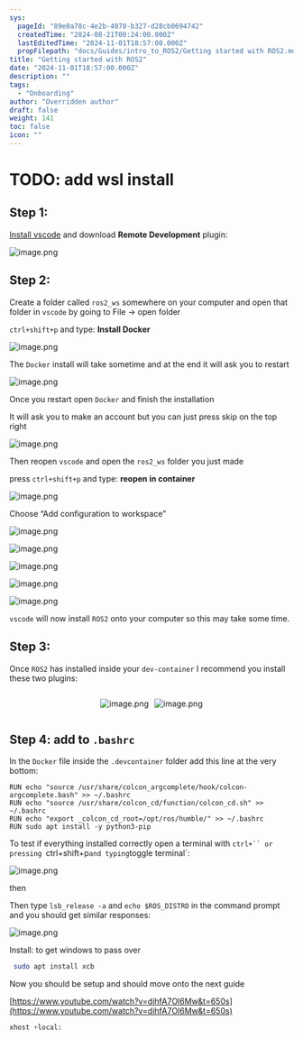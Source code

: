 ```yaml
---
sys:
  pageId: "89e0a78c-4e2b-4070-b327-d28cb0694742"
  createdTime: "2024-08-21T00:24:00.000Z"
  lastEditedTime: "2024-11-01T18:57:00.000Z"
  propFilepath: "docs/Guides/intro_to_ROS2/Getting started with ROS2.md"
title: "Getting started with ROS2"
date: "2024-11-01T18:57:00.000Z"
description: ""
tags:
  - "Onboarding"
author: "Overridden author"
draft: false
weight: 141
toc: false
icon: ""
---
```


# TODO: add wsl install

## Step 1:

[Install vscode](https://code.visualstudio.com/download) and download **Remote Development** plugin:

![image.png](https://prod-files-secure.s3.us-west-2.amazonaws.com/d518164a-d88e-44d1-a4ee-3adb3bd8bce0/efb52993-1881-4a40-b95e-6f020334f022/image.png?X-Amz-Algorithm=AWS4-HMAC-SHA256&X-Amz-Content-Sha256=UNSIGNED-PAYLOAD&X-Amz-Credential=ASIAZI2LB466QNJZF6TM%2F20250405%2Fus-west-2%2Fs3%2Faws4_request&X-Amz-Date=20250405T230731Z&X-Amz-Expires=3600&X-Amz-Security-Token=IQoJb3JpZ2luX2VjEL7%2F%2F%2F%2F%2F%2F%2F%2F%2F%2FwEaCXVzLXdlc3QtMiJHMEUCIQCgFne8W2kBimCcUzmq%2BoVBKSCOnCgTmn6%2BeP8Ejgu3BQIgaukC8NjVeUpjjcHp3VBah93oBa%2BucsVgeuNgiv9RgO0q%2FwMINxAAGgw2Mzc0MjMxODM4MDUiDEHZwhrR059pWaE%2FeSrcAz%2F9IeI6sRyVxTy%2FIw4Zh5AiUpX5%2FJ0FRHq2%2BfYhpgFiMJ4oy1kRTp4u6t9yUy3UsYg0EcRpkjCd4PUvXk1XIbnyQyzUmsS80pTyqzXocNGR%2B91kxIe00Ktx%2FdmaYijHD%2FQQBK4lQvs38zbXAPsYe9j8lXjk3YXBkdeBC7hQxOvkJQdJBK2Z%2F1v29S%2Bn9OQZImARH1e4%2BsjZj8dYsDqozDI1Qs39ySPSS%2FSjgmARomqmasH2GZVg%2B1nYdEkSXoQElvXkPKDPxiu9GFWH55piqaYQAo%2BKULzpHcjvgUlHf5gZtFBZQ%2B9ZJaqZDGPXcQnGyPWPIs2xub%2F5uKSUZwN65RjZzTerbplRHOTk11BtQ15dxOlpmPMSe%2BaSwRlsSmu1etpLqyP2SNWkVVqy9d7vXQVT137qzO3pDja7cc4SH3yxWZHkh9qQ8jAqS1iw7C62B%2B5kj7m1i%2FbqAdbNhC1U9%2FpRRXYXHQ3%2FU55Zax0aqwmL7MmLA5VkoDkV0FIPXVbb2twWj7Vebo7hr0RPT3ZE2atYRdEl5yWpoSYFkwYWZR8tPf8XQvRsCXN5hlwL94mnoETk5Rgi4HL5BGZyURwIBt2XcpCuzO5VFzIpkMZk%2FKRrFMz5QbWr5KCdHXqVMNLCxr8GOqUBj%2B%2Be8XJqYh6Z2Qp6nEPTnggm00W3hy9fLQs2F28S9qgNvViNEvaJajaOosAQQ1TDc%2FbDmTERYQ%2BBJ08P4izn%2BqllP9GzeHgvdBm%2BRNvXH%2BA59OobbW565QJPZVTnY8NQxT45iBcOfXJHw6R%2B%2BB7TuXEaLFH3oeUronD1SLOPbuuo8rvWVLF1tNyPVneWY3hXpKMuiyH%2FNrCPyEj29IhPrzG9S%2Fk%2F&X-Amz-Signature=9e889985708d6eef66874fd732f88e1001498791873a13bc63af278ca07f9489&X-Amz-SignedHeaders=host&x-id=GetObject)

## Step 2:

Create a folder called `ros2_ws` somewhere on your computer and open that folder in `vscode` by going to File → open folder 

`ctrl+shift+p` and type: **Install Docker**

![image.png](https://prod-files-secure.s3.us-west-2.amazonaws.com/d518164a-d88e-44d1-a4ee-3adb3bd8bce0/2269dc0e-1cd5-47ff-bceb-c04ad9b2eab0/image.png?X-Amz-Algorithm=AWS4-HMAC-SHA256&X-Amz-Content-Sha256=UNSIGNED-PAYLOAD&X-Amz-Credential=ASIAZI2LB466QNJZF6TM%2F20250405%2Fus-west-2%2Fs3%2Faws4_request&X-Amz-Date=20250405T230731Z&X-Amz-Expires=3600&X-Amz-Security-Token=IQoJb3JpZ2luX2VjEL7%2F%2F%2F%2F%2F%2F%2F%2F%2F%2FwEaCXVzLXdlc3QtMiJHMEUCIQCgFne8W2kBimCcUzmq%2BoVBKSCOnCgTmn6%2BeP8Ejgu3BQIgaukC8NjVeUpjjcHp3VBah93oBa%2BucsVgeuNgiv9RgO0q%2FwMINxAAGgw2Mzc0MjMxODM4MDUiDEHZwhrR059pWaE%2FeSrcAz%2F9IeI6sRyVxTy%2FIw4Zh5AiUpX5%2FJ0FRHq2%2BfYhpgFiMJ4oy1kRTp4u6t9yUy3UsYg0EcRpkjCd4PUvXk1XIbnyQyzUmsS80pTyqzXocNGR%2B91kxIe00Ktx%2FdmaYijHD%2FQQBK4lQvs38zbXAPsYe9j8lXjk3YXBkdeBC7hQxOvkJQdJBK2Z%2F1v29S%2Bn9OQZImARH1e4%2BsjZj8dYsDqozDI1Qs39ySPSS%2FSjgmARomqmasH2GZVg%2B1nYdEkSXoQElvXkPKDPxiu9GFWH55piqaYQAo%2BKULzpHcjvgUlHf5gZtFBZQ%2B9ZJaqZDGPXcQnGyPWPIs2xub%2F5uKSUZwN65RjZzTerbplRHOTk11BtQ15dxOlpmPMSe%2BaSwRlsSmu1etpLqyP2SNWkVVqy9d7vXQVT137qzO3pDja7cc4SH3yxWZHkh9qQ8jAqS1iw7C62B%2B5kj7m1i%2FbqAdbNhC1U9%2FpRRXYXHQ3%2FU55Zax0aqwmL7MmLA5VkoDkV0FIPXVbb2twWj7Vebo7hr0RPT3ZE2atYRdEl5yWpoSYFkwYWZR8tPf8XQvRsCXN5hlwL94mnoETk5Rgi4HL5BGZyURwIBt2XcpCuzO5VFzIpkMZk%2FKRrFMz5QbWr5KCdHXqVMNLCxr8GOqUBj%2B%2Be8XJqYh6Z2Qp6nEPTnggm00W3hy9fLQs2F28S9qgNvViNEvaJajaOosAQQ1TDc%2FbDmTERYQ%2BBJ08P4izn%2BqllP9GzeHgvdBm%2BRNvXH%2BA59OobbW565QJPZVTnY8NQxT45iBcOfXJHw6R%2B%2BB7TuXEaLFH3oeUronD1SLOPbuuo8rvWVLF1tNyPVneWY3hXpKMuiyH%2FNrCPyEj29IhPrzG9S%2Fk%2F&X-Amz-Signature=f018f444d9b03f3d4b7a297e63d98b848d6e967b15ead4085211960489e4149e&X-Amz-SignedHeaders=host&x-id=GetObject)

The `Docker` install will take sometime and at the end it will ask you to restart

![image.png](https://prod-files-secure.s3.us-west-2.amazonaws.com/d518164a-d88e-44d1-a4ee-3adb3bd8bce0/ed233f78-be33-4b1f-b89c-9c346c0e961e/image.png?X-Amz-Algorithm=AWS4-HMAC-SHA256&X-Amz-Content-Sha256=UNSIGNED-PAYLOAD&X-Amz-Credential=ASIAZI2LB466QNJZF6TM%2F20250405%2Fus-west-2%2Fs3%2Faws4_request&X-Amz-Date=20250405T230731Z&X-Amz-Expires=3600&X-Amz-Security-Token=IQoJb3JpZ2luX2VjEL7%2F%2F%2F%2F%2F%2F%2F%2F%2F%2FwEaCXVzLXdlc3QtMiJHMEUCIQCgFne8W2kBimCcUzmq%2BoVBKSCOnCgTmn6%2BeP8Ejgu3BQIgaukC8NjVeUpjjcHp3VBah93oBa%2BucsVgeuNgiv9RgO0q%2FwMINxAAGgw2Mzc0MjMxODM4MDUiDEHZwhrR059pWaE%2FeSrcAz%2F9IeI6sRyVxTy%2FIw4Zh5AiUpX5%2FJ0FRHq2%2BfYhpgFiMJ4oy1kRTp4u6t9yUy3UsYg0EcRpkjCd4PUvXk1XIbnyQyzUmsS80pTyqzXocNGR%2B91kxIe00Ktx%2FdmaYijHD%2FQQBK4lQvs38zbXAPsYe9j8lXjk3YXBkdeBC7hQxOvkJQdJBK2Z%2F1v29S%2Bn9OQZImARH1e4%2BsjZj8dYsDqozDI1Qs39ySPSS%2FSjgmARomqmasH2GZVg%2B1nYdEkSXoQElvXkPKDPxiu9GFWH55piqaYQAo%2BKULzpHcjvgUlHf5gZtFBZQ%2B9ZJaqZDGPXcQnGyPWPIs2xub%2F5uKSUZwN65RjZzTerbplRHOTk11BtQ15dxOlpmPMSe%2BaSwRlsSmu1etpLqyP2SNWkVVqy9d7vXQVT137qzO3pDja7cc4SH3yxWZHkh9qQ8jAqS1iw7C62B%2B5kj7m1i%2FbqAdbNhC1U9%2FpRRXYXHQ3%2FU55Zax0aqwmL7MmLA5VkoDkV0FIPXVbb2twWj7Vebo7hr0RPT3ZE2atYRdEl5yWpoSYFkwYWZR8tPf8XQvRsCXN5hlwL94mnoETk5Rgi4HL5BGZyURwIBt2XcpCuzO5VFzIpkMZk%2FKRrFMz5QbWr5KCdHXqVMNLCxr8GOqUBj%2B%2Be8XJqYh6Z2Qp6nEPTnggm00W3hy9fLQs2F28S9qgNvViNEvaJajaOosAQQ1TDc%2FbDmTERYQ%2BBJ08P4izn%2BqllP9GzeHgvdBm%2BRNvXH%2BA59OobbW565QJPZVTnY8NQxT45iBcOfXJHw6R%2B%2BB7TuXEaLFH3oeUronD1SLOPbuuo8rvWVLF1tNyPVneWY3hXpKMuiyH%2FNrCPyEj29IhPrzG9S%2Fk%2F&X-Amz-Signature=3f3fdc66396cbe5c4905c3ab8e5cc789ef222d351f7b31e808b53a853a054aa0&X-Amz-SignedHeaders=host&x-id=GetObject)

Once you restart open `Docker` and finish the installation

It will ask you to make an account but you can just press skip on the top right

![image.png](https://prod-files-secure.s3.us-west-2.amazonaws.com/d518164a-d88e-44d1-a4ee-3adb3bd8bce0/21010ad9-1659-4fd9-9f59-9932a09b2a3d/image.png?X-Amz-Algorithm=AWS4-HMAC-SHA256&X-Amz-Content-Sha256=UNSIGNED-PAYLOAD&X-Amz-Credential=ASIAZI2LB466QNJZF6TM%2F20250405%2Fus-west-2%2Fs3%2Faws4_request&X-Amz-Date=20250405T230731Z&X-Amz-Expires=3600&X-Amz-Security-Token=IQoJb3JpZ2luX2VjEL7%2F%2F%2F%2F%2F%2F%2F%2F%2F%2FwEaCXVzLXdlc3QtMiJHMEUCIQCgFne8W2kBimCcUzmq%2BoVBKSCOnCgTmn6%2BeP8Ejgu3BQIgaukC8NjVeUpjjcHp3VBah93oBa%2BucsVgeuNgiv9RgO0q%2FwMINxAAGgw2Mzc0MjMxODM4MDUiDEHZwhrR059pWaE%2FeSrcAz%2F9IeI6sRyVxTy%2FIw4Zh5AiUpX5%2FJ0FRHq2%2BfYhpgFiMJ4oy1kRTp4u6t9yUy3UsYg0EcRpkjCd4PUvXk1XIbnyQyzUmsS80pTyqzXocNGR%2B91kxIe00Ktx%2FdmaYijHD%2FQQBK4lQvs38zbXAPsYe9j8lXjk3YXBkdeBC7hQxOvkJQdJBK2Z%2F1v29S%2Bn9OQZImARH1e4%2BsjZj8dYsDqozDI1Qs39ySPSS%2FSjgmARomqmasH2GZVg%2B1nYdEkSXoQElvXkPKDPxiu9GFWH55piqaYQAo%2BKULzpHcjvgUlHf5gZtFBZQ%2B9ZJaqZDGPXcQnGyPWPIs2xub%2F5uKSUZwN65RjZzTerbplRHOTk11BtQ15dxOlpmPMSe%2BaSwRlsSmu1etpLqyP2SNWkVVqy9d7vXQVT137qzO3pDja7cc4SH3yxWZHkh9qQ8jAqS1iw7C62B%2B5kj7m1i%2FbqAdbNhC1U9%2FpRRXYXHQ3%2FU55Zax0aqwmL7MmLA5VkoDkV0FIPXVbb2twWj7Vebo7hr0RPT3ZE2atYRdEl5yWpoSYFkwYWZR8tPf8XQvRsCXN5hlwL94mnoETk5Rgi4HL5BGZyURwIBt2XcpCuzO5VFzIpkMZk%2FKRrFMz5QbWr5KCdHXqVMNLCxr8GOqUBj%2B%2Be8XJqYh6Z2Qp6nEPTnggm00W3hy9fLQs2F28S9qgNvViNEvaJajaOosAQQ1TDc%2FbDmTERYQ%2BBJ08P4izn%2BqllP9GzeHgvdBm%2BRNvXH%2BA59OobbW565QJPZVTnY8NQxT45iBcOfXJHw6R%2B%2BB7TuXEaLFH3oeUronD1SLOPbuuo8rvWVLF1tNyPVneWY3hXpKMuiyH%2FNrCPyEj29IhPrzG9S%2Fk%2F&X-Amz-Signature=be585c56a2f20822bb7c224724a2278c758f2310b2bdfd5606f532033f928b86&X-Amz-SignedHeaders=host&x-id=GetObject)

Then reopen `vscode` and open the `ros2_ws` folder you just made

press `ctrl+shift+p` and type: **reopen in container**

![image.png](https://prod-files-secure.s3.us-west-2.amazonaws.com/d518164a-d88e-44d1-a4ee-3adb3bd8bce0/4e93b8c2-41ad-488c-8095-c74205196118/image.png?X-Amz-Algorithm=AWS4-HMAC-SHA256&X-Amz-Content-Sha256=UNSIGNED-PAYLOAD&X-Amz-Credential=ASIAZI2LB466QNJZF6TM%2F20250405%2Fus-west-2%2Fs3%2Faws4_request&X-Amz-Date=20250405T230731Z&X-Amz-Expires=3600&X-Amz-Security-Token=IQoJb3JpZ2luX2VjEL7%2F%2F%2F%2F%2F%2F%2F%2F%2F%2FwEaCXVzLXdlc3QtMiJHMEUCIQCgFne8W2kBimCcUzmq%2BoVBKSCOnCgTmn6%2BeP8Ejgu3BQIgaukC8NjVeUpjjcHp3VBah93oBa%2BucsVgeuNgiv9RgO0q%2FwMINxAAGgw2Mzc0MjMxODM4MDUiDEHZwhrR059pWaE%2FeSrcAz%2F9IeI6sRyVxTy%2FIw4Zh5AiUpX5%2FJ0FRHq2%2BfYhpgFiMJ4oy1kRTp4u6t9yUy3UsYg0EcRpkjCd4PUvXk1XIbnyQyzUmsS80pTyqzXocNGR%2B91kxIe00Ktx%2FdmaYijHD%2FQQBK4lQvs38zbXAPsYe9j8lXjk3YXBkdeBC7hQxOvkJQdJBK2Z%2F1v29S%2Bn9OQZImARH1e4%2BsjZj8dYsDqozDI1Qs39ySPSS%2FSjgmARomqmasH2GZVg%2B1nYdEkSXoQElvXkPKDPxiu9GFWH55piqaYQAo%2BKULzpHcjvgUlHf5gZtFBZQ%2B9ZJaqZDGPXcQnGyPWPIs2xub%2F5uKSUZwN65RjZzTerbplRHOTk11BtQ15dxOlpmPMSe%2BaSwRlsSmu1etpLqyP2SNWkVVqy9d7vXQVT137qzO3pDja7cc4SH3yxWZHkh9qQ8jAqS1iw7C62B%2B5kj7m1i%2FbqAdbNhC1U9%2FpRRXYXHQ3%2FU55Zax0aqwmL7MmLA5VkoDkV0FIPXVbb2twWj7Vebo7hr0RPT3ZE2atYRdEl5yWpoSYFkwYWZR8tPf8XQvRsCXN5hlwL94mnoETk5Rgi4HL5BGZyURwIBt2XcpCuzO5VFzIpkMZk%2FKRrFMz5QbWr5KCdHXqVMNLCxr8GOqUBj%2B%2Be8XJqYh6Z2Qp6nEPTnggm00W3hy9fLQs2F28S9qgNvViNEvaJajaOosAQQ1TDc%2FbDmTERYQ%2BBJ08P4izn%2BqllP9GzeHgvdBm%2BRNvXH%2BA59OobbW565QJPZVTnY8NQxT45iBcOfXJHw6R%2B%2BB7TuXEaLFH3oeUronD1SLOPbuuo8rvWVLF1tNyPVneWY3hXpKMuiyH%2FNrCPyEj29IhPrzG9S%2Fk%2F&X-Amz-Signature=8e598607d4bb55f03c8553d65e15c1e8b860f648f11295c77c3af0caaa28bd00&X-Amz-SignedHeaders=host&x-id=GetObject)

Choose “Add configuration to workspace”

![image.png](https://prod-files-secure.s3.us-west-2.amazonaws.com/d518164a-d88e-44d1-a4ee-3adb3bd8bce0/9560b282-5060-4989-ba37-97e7b2c22476/image.png?X-Amz-Algorithm=AWS4-HMAC-SHA256&X-Amz-Content-Sha256=UNSIGNED-PAYLOAD&X-Amz-Credential=ASIAZI2LB466QNJZF6TM%2F20250405%2Fus-west-2%2Fs3%2Faws4_request&X-Amz-Date=20250405T230731Z&X-Amz-Expires=3600&X-Amz-Security-Token=IQoJb3JpZ2luX2VjEL7%2F%2F%2F%2F%2F%2F%2F%2F%2F%2FwEaCXVzLXdlc3QtMiJHMEUCIQCgFne8W2kBimCcUzmq%2BoVBKSCOnCgTmn6%2BeP8Ejgu3BQIgaukC8NjVeUpjjcHp3VBah93oBa%2BucsVgeuNgiv9RgO0q%2FwMINxAAGgw2Mzc0MjMxODM4MDUiDEHZwhrR059pWaE%2FeSrcAz%2F9IeI6sRyVxTy%2FIw4Zh5AiUpX5%2FJ0FRHq2%2BfYhpgFiMJ4oy1kRTp4u6t9yUy3UsYg0EcRpkjCd4PUvXk1XIbnyQyzUmsS80pTyqzXocNGR%2B91kxIe00Ktx%2FdmaYijHD%2FQQBK4lQvs38zbXAPsYe9j8lXjk3YXBkdeBC7hQxOvkJQdJBK2Z%2F1v29S%2Bn9OQZImARH1e4%2BsjZj8dYsDqozDI1Qs39ySPSS%2FSjgmARomqmasH2GZVg%2B1nYdEkSXoQElvXkPKDPxiu9GFWH55piqaYQAo%2BKULzpHcjvgUlHf5gZtFBZQ%2B9ZJaqZDGPXcQnGyPWPIs2xub%2F5uKSUZwN65RjZzTerbplRHOTk11BtQ15dxOlpmPMSe%2BaSwRlsSmu1etpLqyP2SNWkVVqy9d7vXQVT137qzO3pDja7cc4SH3yxWZHkh9qQ8jAqS1iw7C62B%2B5kj7m1i%2FbqAdbNhC1U9%2FpRRXYXHQ3%2FU55Zax0aqwmL7MmLA5VkoDkV0FIPXVbb2twWj7Vebo7hr0RPT3ZE2atYRdEl5yWpoSYFkwYWZR8tPf8XQvRsCXN5hlwL94mnoETk5Rgi4HL5BGZyURwIBt2XcpCuzO5VFzIpkMZk%2FKRrFMz5QbWr5KCdHXqVMNLCxr8GOqUBj%2B%2Be8XJqYh6Z2Qp6nEPTnggm00W3hy9fLQs2F28S9qgNvViNEvaJajaOosAQQ1TDc%2FbDmTERYQ%2BBJ08P4izn%2BqllP9GzeHgvdBm%2BRNvXH%2BA59OobbW565QJPZVTnY8NQxT45iBcOfXJHw6R%2B%2BB7TuXEaLFH3oeUronD1SLOPbuuo8rvWVLF1tNyPVneWY3hXpKMuiyH%2FNrCPyEj29IhPrzG9S%2Fk%2F&X-Amz-Signature=26caf764c048dc5b7c5475eb70f5eb02dbc92b2546c3e99851dee7daaa0f6a42&X-Amz-SignedHeaders=host&x-id=GetObject)

![image.png](https://prod-files-secure.s3.us-west-2.amazonaws.com/d518164a-d88e-44d1-a4ee-3adb3bd8bce0/2ee63f81-886b-48e8-a553-dc6e5eac99e4/image.png?X-Amz-Algorithm=AWS4-HMAC-SHA256&X-Amz-Content-Sha256=UNSIGNED-PAYLOAD&X-Amz-Credential=ASIAZI2LB466QNJZF6TM%2F20250405%2Fus-west-2%2Fs3%2Faws4_request&X-Amz-Date=20250405T230731Z&X-Amz-Expires=3600&X-Amz-Security-Token=IQoJb3JpZ2luX2VjEL7%2F%2F%2F%2F%2F%2F%2F%2F%2F%2FwEaCXVzLXdlc3QtMiJHMEUCIQCgFne8W2kBimCcUzmq%2BoVBKSCOnCgTmn6%2BeP8Ejgu3BQIgaukC8NjVeUpjjcHp3VBah93oBa%2BucsVgeuNgiv9RgO0q%2FwMINxAAGgw2Mzc0MjMxODM4MDUiDEHZwhrR059pWaE%2FeSrcAz%2F9IeI6sRyVxTy%2FIw4Zh5AiUpX5%2FJ0FRHq2%2BfYhpgFiMJ4oy1kRTp4u6t9yUy3UsYg0EcRpkjCd4PUvXk1XIbnyQyzUmsS80pTyqzXocNGR%2B91kxIe00Ktx%2FdmaYijHD%2FQQBK4lQvs38zbXAPsYe9j8lXjk3YXBkdeBC7hQxOvkJQdJBK2Z%2F1v29S%2Bn9OQZImARH1e4%2BsjZj8dYsDqozDI1Qs39ySPSS%2FSjgmARomqmasH2GZVg%2B1nYdEkSXoQElvXkPKDPxiu9GFWH55piqaYQAo%2BKULzpHcjvgUlHf5gZtFBZQ%2B9ZJaqZDGPXcQnGyPWPIs2xub%2F5uKSUZwN65RjZzTerbplRHOTk11BtQ15dxOlpmPMSe%2BaSwRlsSmu1etpLqyP2SNWkVVqy9d7vXQVT137qzO3pDja7cc4SH3yxWZHkh9qQ8jAqS1iw7C62B%2B5kj7m1i%2FbqAdbNhC1U9%2FpRRXYXHQ3%2FU55Zax0aqwmL7MmLA5VkoDkV0FIPXVbb2twWj7Vebo7hr0RPT3ZE2atYRdEl5yWpoSYFkwYWZR8tPf8XQvRsCXN5hlwL94mnoETk5Rgi4HL5BGZyURwIBt2XcpCuzO5VFzIpkMZk%2FKRrFMz5QbWr5KCdHXqVMNLCxr8GOqUBj%2B%2Be8XJqYh6Z2Qp6nEPTnggm00W3hy9fLQs2F28S9qgNvViNEvaJajaOosAQQ1TDc%2FbDmTERYQ%2BBJ08P4izn%2BqllP9GzeHgvdBm%2BRNvXH%2BA59OobbW565QJPZVTnY8NQxT45iBcOfXJHw6R%2B%2BB7TuXEaLFH3oeUronD1SLOPbuuo8rvWVLF1tNyPVneWY3hXpKMuiyH%2FNrCPyEj29IhPrzG9S%2Fk%2F&X-Amz-Signature=819e9e203ad656f061454043c7b522c2c91e0e2f67764f2945178ecc1fc99a47&X-Amz-SignedHeaders=host&x-id=GetObject)

![image.png](https://prod-files-secure.s3.us-west-2.amazonaws.com/d518164a-d88e-44d1-a4ee-3adb3bd8bce0/ae1580b2-b048-407e-aed9-b584224a7a04/image.png?X-Amz-Algorithm=AWS4-HMAC-SHA256&X-Amz-Content-Sha256=UNSIGNED-PAYLOAD&X-Amz-Credential=ASIAZI2LB466QNJZF6TM%2F20250405%2Fus-west-2%2Fs3%2Faws4_request&X-Amz-Date=20250405T230731Z&X-Amz-Expires=3600&X-Amz-Security-Token=IQoJb3JpZ2luX2VjEL7%2F%2F%2F%2F%2F%2F%2F%2F%2F%2FwEaCXVzLXdlc3QtMiJHMEUCIQCgFne8W2kBimCcUzmq%2BoVBKSCOnCgTmn6%2BeP8Ejgu3BQIgaukC8NjVeUpjjcHp3VBah93oBa%2BucsVgeuNgiv9RgO0q%2FwMINxAAGgw2Mzc0MjMxODM4MDUiDEHZwhrR059pWaE%2FeSrcAz%2F9IeI6sRyVxTy%2FIw4Zh5AiUpX5%2FJ0FRHq2%2BfYhpgFiMJ4oy1kRTp4u6t9yUy3UsYg0EcRpkjCd4PUvXk1XIbnyQyzUmsS80pTyqzXocNGR%2B91kxIe00Ktx%2FdmaYijHD%2FQQBK4lQvs38zbXAPsYe9j8lXjk3YXBkdeBC7hQxOvkJQdJBK2Z%2F1v29S%2Bn9OQZImARH1e4%2BsjZj8dYsDqozDI1Qs39ySPSS%2FSjgmARomqmasH2GZVg%2B1nYdEkSXoQElvXkPKDPxiu9GFWH55piqaYQAo%2BKULzpHcjvgUlHf5gZtFBZQ%2B9ZJaqZDGPXcQnGyPWPIs2xub%2F5uKSUZwN65RjZzTerbplRHOTk11BtQ15dxOlpmPMSe%2BaSwRlsSmu1etpLqyP2SNWkVVqy9d7vXQVT137qzO3pDja7cc4SH3yxWZHkh9qQ8jAqS1iw7C62B%2B5kj7m1i%2FbqAdbNhC1U9%2FpRRXYXHQ3%2FU55Zax0aqwmL7MmLA5VkoDkV0FIPXVbb2twWj7Vebo7hr0RPT3ZE2atYRdEl5yWpoSYFkwYWZR8tPf8XQvRsCXN5hlwL94mnoETk5Rgi4HL5BGZyURwIBt2XcpCuzO5VFzIpkMZk%2FKRrFMz5QbWr5KCdHXqVMNLCxr8GOqUBj%2B%2Be8XJqYh6Z2Qp6nEPTnggm00W3hy9fLQs2F28S9qgNvViNEvaJajaOosAQQ1TDc%2FbDmTERYQ%2BBJ08P4izn%2BqllP9GzeHgvdBm%2BRNvXH%2BA59OobbW565QJPZVTnY8NQxT45iBcOfXJHw6R%2B%2BB7TuXEaLFH3oeUronD1SLOPbuuo8rvWVLF1tNyPVneWY3hXpKMuiyH%2FNrCPyEj29IhPrzG9S%2Fk%2F&X-Amz-Signature=95369fe447b6aff950e7f61a2baa234d30e4f2b29425283f3335f584c2cf0581&X-Amz-SignedHeaders=host&x-id=GetObject)

![image.png](https://prod-files-secure.s3.us-west-2.amazonaws.com/d518164a-d88e-44d1-a4ee-3adb3bd8bce0/53255b28-f75e-430f-b9e3-c0ac8577e42b/image.png?X-Amz-Algorithm=AWS4-HMAC-SHA256&X-Amz-Content-Sha256=UNSIGNED-PAYLOAD&X-Amz-Credential=ASIAZI2LB466QNJZF6TM%2F20250405%2Fus-west-2%2Fs3%2Faws4_request&X-Amz-Date=20250405T230731Z&X-Amz-Expires=3600&X-Amz-Security-Token=IQoJb3JpZ2luX2VjEL7%2F%2F%2F%2F%2F%2F%2F%2F%2F%2FwEaCXVzLXdlc3QtMiJHMEUCIQCgFne8W2kBimCcUzmq%2BoVBKSCOnCgTmn6%2BeP8Ejgu3BQIgaukC8NjVeUpjjcHp3VBah93oBa%2BucsVgeuNgiv9RgO0q%2FwMINxAAGgw2Mzc0MjMxODM4MDUiDEHZwhrR059pWaE%2FeSrcAz%2F9IeI6sRyVxTy%2FIw4Zh5AiUpX5%2FJ0FRHq2%2BfYhpgFiMJ4oy1kRTp4u6t9yUy3UsYg0EcRpkjCd4PUvXk1XIbnyQyzUmsS80pTyqzXocNGR%2B91kxIe00Ktx%2FdmaYijHD%2FQQBK4lQvs38zbXAPsYe9j8lXjk3YXBkdeBC7hQxOvkJQdJBK2Z%2F1v29S%2Bn9OQZImARH1e4%2BsjZj8dYsDqozDI1Qs39ySPSS%2FSjgmARomqmasH2GZVg%2B1nYdEkSXoQElvXkPKDPxiu9GFWH55piqaYQAo%2BKULzpHcjvgUlHf5gZtFBZQ%2B9ZJaqZDGPXcQnGyPWPIs2xub%2F5uKSUZwN65RjZzTerbplRHOTk11BtQ15dxOlpmPMSe%2BaSwRlsSmu1etpLqyP2SNWkVVqy9d7vXQVT137qzO3pDja7cc4SH3yxWZHkh9qQ8jAqS1iw7C62B%2B5kj7m1i%2FbqAdbNhC1U9%2FpRRXYXHQ3%2FU55Zax0aqwmL7MmLA5VkoDkV0FIPXVbb2twWj7Vebo7hr0RPT3ZE2atYRdEl5yWpoSYFkwYWZR8tPf8XQvRsCXN5hlwL94mnoETk5Rgi4HL5BGZyURwIBt2XcpCuzO5VFzIpkMZk%2FKRrFMz5QbWr5KCdHXqVMNLCxr8GOqUBj%2B%2Be8XJqYh6Z2Qp6nEPTnggm00W3hy9fLQs2F28S9qgNvViNEvaJajaOosAQQ1TDc%2FbDmTERYQ%2BBJ08P4izn%2BqllP9GzeHgvdBm%2BRNvXH%2BA59OobbW565QJPZVTnY8NQxT45iBcOfXJHw6R%2B%2BB7TuXEaLFH3oeUronD1SLOPbuuo8rvWVLF1tNyPVneWY3hXpKMuiyH%2FNrCPyEj29IhPrzG9S%2Fk%2F&X-Amz-Signature=03c7890753e3f111b6816d0516a63b652ec4c5988cae77bc5606d6f696b3d9b0&X-Amz-SignedHeaders=host&x-id=GetObject)

![image.png](https://prod-files-secure.s3.us-west-2.amazonaws.com/d518164a-d88e-44d1-a4ee-3adb3bd8bce0/7c562767-5af9-4ffb-97d1-327bcdf4ee00/image.png?X-Amz-Algorithm=AWS4-HMAC-SHA256&X-Amz-Content-Sha256=UNSIGNED-PAYLOAD&X-Amz-Credential=ASIAZI2LB466QNJZF6TM%2F20250405%2Fus-west-2%2Fs3%2Faws4_request&X-Amz-Date=20250405T230731Z&X-Amz-Expires=3600&X-Amz-Security-Token=IQoJb3JpZ2luX2VjEL7%2F%2F%2F%2F%2F%2F%2F%2F%2F%2FwEaCXVzLXdlc3QtMiJHMEUCIQCgFne8W2kBimCcUzmq%2BoVBKSCOnCgTmn6%2BeP8Ejgu3BQIgaukC8NjVeUpjjcHp3VBah93oBa%2BucsVgeuNgiv9RgO0q%2FwMINxAAGgw2Mzc0MjMxODM4MDUiDEHZwhrR059pWaE%2FeSrcAz%2F9IeI6sRyVxTy%2FIw4Zh5AiUpX5%2FJ0FRHq2%2BfYhpgFiMJ4oy1kRTp4u6t9yUy3UsYg0EcRpkjCd4PUvXk1XIbnyQyzUmsS80pTyqzXocNGR%2B91kxIe00Ktx%2FdmaYijHD%2FQQBK4lQvs38zbXAPsYe9j8lXjk3YXBkdeBC7hQxOvkJQdJBK2Z%2F1v29S%2Bn9OQZImARH1e4%2BsjZj8dYsDqozDI1Qs39ySPSS%2FSjgmARomqmasH2GZVg%2B1nYdEkSXoQElvXkPKDPxiu9GFWH55piqaYQAo%2BKULzpHcjvgUlHf5gZtFBZQ%2B9ZJaqZDGPXcQnGyPWPIs2xub%2F5uKSUZwN65RjZzTerbplRHOTk11BtQ15dxOlpmPMSe%2BaSwRlsSmu1etpLqyP2SNWkVVqy9d7vXQVT137qzO3pDja7cc4SH3yxWZHkh9qQ8jAqS1iw7C62B%2B5kj7m1i%2FbqAdbNhC1U9%2FpRRXYXHQ3%2FU55Zax0aqwmL7MmLA5VkoDkV0FIPXVbb2twWj7Vebo7hr0RPT3ZE2atYRdEl5yWpoSYFkwYWZR8tPf8XQvRsCXN5hlwL94mnoETk5Rgi4HL5BGZyURwIBt2XcpCuzO5VFzIpkMZk%2FKRrFMz5QbWr5KCdHXqVMNLCxr8GOqUBj%2B%2Be8XJqYh6Z2Qp6nEPTnggm00W3hy9fLQs2F28S9qgNvViNEvaJajaOosAQQ1TDc%2FbDmTERYQ%2BBJ08P4izn%2BqllP9GzeHgvdBm%2BRNvXH%2BA59OobbW565QJPZVTnY8NQxT45iBcOfXJHw6R%2B%2BB7TuXEaLFH3oeUronD1SLOPbuuo8rvWVLF1tNyPVneWY3hXpKMuiyH%2FNrCPyEj29IhPrzG9S%2Fk%2F&X-Amz-Signature=71f613aa167facb54f37f62f615cc0a3e6338b18016f0fcd6e904984982cc705&X-Amz-SignedHeaders=host&x-id=GetObject)

`vscode` will now install `ROS2` onto your computer so this may take some time.

## Step 3:

Once `ROS2` has installed inside your `dev-container` I recommend you install these two plugins:

<div style="display: flex;flex-direction: row; column-gap:10px; max-width: 630px;justify-content: center;">
<div>

![image.png](https://prod-files-secure.s3.us-west-2.amazonaws.com/d518164a-d88e-44d1-a4ee-3adb3bd8bce0/3fc3d550-5a54-4ba1-ba6b-faa01cdb7369/image.png?X-Amz-Algorithm=AWS4-HMAC-SHA256&X-Amz-Content-Sha256=UNSIGNED-PAYLOAD&X-Amz-Credential=ASIAZI2LB466QU2OGQBT%2F20250405%2Fus-west-2%2Fs3%2Faws4_request&X-Amz-Date=20250405T230733Z&X-Amz-Expires=3600&X-Amz-Security-Token=IQoJb3JpZ2luX2VjEL7%2F%2F%2F%2F%2F%2F%2F%2F%2F%2FwEaCXVzLXdlc3QtMiJHMEUCIQDr4qGFpOe60I4D9ZTBs4uKoO5FVhUHwkxw6tJ9BjGXNwIgRz%2FiW%2BI353BrEaoEOOHPEibZkPgoedDcsBPiZXYu15Qq%2FwMINxAAGgw2Mzc0MjMxODM4MDUiDBEtIXgtUnXcnWj%2FbCrcA7Zy3mMcEF74i4NQpUwJ1RtsqjC1D4rPWX5FBuTc9sf1q5fynLA5BzUd%2BTajy77%2B0sLsluTi0G%2FPWiJOCBedRHefJfyqJQFucePvRdgB%2FHhAiUGcHAD6SJ2nw8JHursLrRf1FFvmCM%2B6siXBf8yowphtvVd%2BFKcXcmi3g2LWE9jOyYwj%2FE42%2Bx4MpxdwRGEjOwvGZDrGXm430rILcZJuqH1meKWAF4slBSWVV7gIUNh21dD4jwh3fScgMkbSNleiM3xqVFQk8zLPrDKzS5tjYUy%2FowX6dQz4HcriYtLJM4VLWQPKsoO2SaL2XJr%2B2oRAke3sXwLK%2FI8YbgbRiShoFXbbbO0ZDS843SHwjM%2BMwZIzfhxcJJx75lKO7Ed5AcuMNH6SLH4jBHbs0UMW53ofJS7ksZXKfRbYb3SMU8iM3y31Pu%2BlF392gUB1IqBcVt2QHlJwUWlqf4RZMdcnhKUAuMZsC1OQcF1KrM%2FlYrgaGjxsrBdwkJ9v3Y6WaG2aBxX2oNAnAGOeoPEepgPCNBo9%2B89wq11Tb8%2FQTq99wAP4eXu4punB%2BbySUS4ilCoJvmMsXDfLEAZPuKY10ODWuRSlB%2BtzE2I2MLZNDZccAiv6hIk0YuoMaRhcUSJtp0PrMNTCxr8GOqUBsSwd4LDU4tnhlyD3cKEPC2bAqg7H3z4GJGGXWUYPgX2EIa5MsyJLs%2FaXFK%2BYOfT4DD%2BQ0TlvQdNg8Y%2FQv2EWm8bYNP0Bj1B2k150qayCcj9cQ8o7d9BLWvCK2GXiGbCPCIFSc8mQ%2FhIgwasUEqPzBkFbYxI9HCuTM6QR7G9jIxrqJ0kHE9IDcekNggvx1oO3HyJiKz0BIrR%2BD3NsHuEJ%2B8E2KQ1w&X-Amz-Signature=586918da298bb1f662590be4ced79d1fa6c243386729f2e7b4b5fc4b313efc34&X-Amz-SignedHeaders=host&x-id=GetObject)

</div>
<div>

![image.png](https://prod-files-secure.s3.us-west-2.amazonaws.com/d518164a-d88e-44d1-a4ee-3adb3bd8bce0/d994cc66-13c2-4093-a5a3-f84cf4601a82/image.png?X-Amz-Algorithm=AWS4-HMAC-SHA256&X-Amz-Content-Sha256=UNSIGNED-PAYLOAD&X-Amz-Credential=ASIAZI2LB466QTV2ML5D%2F20250405%2Fus-west-2%2Fs3%2Faws4_request&X-Amz-Date=20250405T230735Z&X-Amz-Expires=3600&X-Amz-Security-Token=IQoJb3JpZ2luX2VjEL7%2F%2F%2F%2F%2F%2F%2F%2F%2F%2FwEaCXVzLXdlc3QtMiJHMEUCIEQbjIVdboNcfT6B7w8GKRjZHABK9xJ8a2l5JISvrLZFAiEA3GkVIFQrGDLw57D1KqMU6ncw3HMK8b5XCebObJEjwBEq%2FwMINxAAGgw2Mzc0MjMxODM4MDUiDOIhCoyYYlWpPVuujSrcA89WykGtiVktNmVhPZOPMkXmtJhLztytHlW3Z8nNpXb8Tx1bb9ZikQP46DVNu6lHniq9%2BoobGdWw0hryArKKpQ1Nl0XYKiaVWbMaaFaMjGKYh4UWn%2B%2BUOkDnet%2B9XziHXIkztucCY0jZRzgkl2ejoYoUuc7gVpXuldeNVc5rgNGPPAILg7gbA47WiXhehDS8dVuHw0m6WTnFn7OoFqHLq8By%2BvgM3I3b1TQOPan9Fwd0Rz9zIkoPqRahTqx8Qrm5dpB03BDjkspvHUK8%2FNR%2BS36degffHbQlRC7R0jX4Dvi4SqrlO%2FXV8eMxYCWm8SN4oRBv0VWeYov2bu6zQuyEw1N9ky1%2Bvg%2FhD7W5OLpLOveheyRFFiOwX%2BsywTRXxlAHGI4VQ9cq%2BxYPNiqQVo4ucCMfO16BmGpz6%2B7qGGCVhbJvygQTqs%2BY%2Fyvb3KxRV6WPtiqcBrha5uMTr2h6k76azNSeSW4QOqOfWeVr4OVScG6RZLNl57NB8Oq5PsObslf9kz6vyWPzq9PaznxNeXKke4QtwaTkLaNNmpMC2YN3EYlDOCddzuBuh%2FniKYGiJaCBKR9OJp4wzhHjtfERtUKqKMWrkO00fxoxvzWRP8AuWSNgFh4oahMr9ON5tAlRML3Cxr8GOqUBFes%2FboEAsGvqxUUKc4jMqILh8my1ZpuzJ8XiEt%2BoGib6IulBlfqbBQSwN3cQvdwuk6PRLepuEUs85FWy5mj3XcQP6MQd4OzeE3UIsQArlp95p4QNhkpEUR36YZ8OIWxFB6q%2BJno4hAh75c0k5GoPCsX2%2FN4buX%2BHi9VBsKMmym1Hi1Vk5Kn0eqAGxd7fbP8qeRK%2FB201mjfJIOF3bqlXoMwylWkm&X-Amz-Signature=d487f409f5724b067b115b260e3b6eb0c024ab7f6f81b19f1057352ce982547b&X-Amz-SignedHeaders=host&x-id=GetObject)

</div>
</div>

## Step 4: add to `.bashrc`

In the `Docker` file inside the `.devcontainer` folder add this line at the very bottom: 

```docker
RUN echo "source /usr/share/colcon_argcomplete/hook/colcon-argcomplete.bash" >> ~/.bashrc
RUN echo "source /usr/share/colcon_cd/function/colcon_cd.sh" >> ~/.bashrc
RUN echo "export _colcon_cd_root=/opt/ros/humble/" >> ~/.bashrc
RUN sudo apt install -y python3-pip 
```

To test if everything installed correctly open a terminal with `ctrl+`` or pressing `ctrl+shift+p` and typing `toggle terminal`:

![image.png](https://prod-files-secure.s3.us-west-2.amazonaws.com/d518164a-d88e-44d1-a4ee-3adb3bd8bce0/6a4943d8-b04e-4c02-9a58-775f3384d1a5/image.png?X-Amz-Algorithm=AWS4-HMAC-SHA256&X-Amz-Content-Sha256=UNSIGNED-PAYLOAD&X-Amz-Credential=ASIAZI2LB466QNJZF6TM%2F20250405%2Fus-west-2%2Fs3%2Faws4_request&X-Amz-Date=20250405T230731Z&X-Amz-Expires=3600&X-Amz-Security-Token=IQoJb3JpZ2luX2VjEL7%2F%2F%2F%2F%2F%2F%2F%2F%2F%2FwEaCXVzLXdlc3QtMiJHMEUCIQCgFne8W2kBimCcUzmq%2BoVBKSCOnCgTmn6%2BeP8Ejgu3BQIgaukC8NjVeUpjjcHp3VBah93oBa%2BucsVgeuNgiv9RgO0q%2FwMINxAAGgw2Mzc0MjMxODM4MDUiDEHZwhrR059pWaE%2FeSrcAz%2F9IeI6sRyVxTy%2FIw4Zh5AiUpX5%2FJ0FRHq2%2BfYhpgFiMJ4oy1kRTp4u6t9yUy3UsYg0EcRpkjCd4PUvXk1XIbnyQyzUmsS80pTyqzXocNGR%2B91kxIe00Ktx%2FdmaYijHD%2FQQBK4lQvs38zbXAPsYe9j8lXjk3YXBkdeBC7hQxOvkJQdJBK2Z%2F1v29S%2Bn9OQZImARH1e4%2BsjZj8dYsDqozDI1Qs39ySPSS%2FSjgmARomqmasH2GZVg%2B1nYdEkSXoQElvXkPKDPxiu9GFWH55piqaYQAo%2BKULzpHcjvgUlHf5gZtFBZQ%2B9ZJaqZDGPXcQnGyPWPIs2xub%2F5uKSUZwN65RjZzTerbplRHOTk11BtQ15dxOlpmPMSe%2BaSwRlsSmu1etpLqyP2SNWkVVqy9d7vXQVT137qzO3pDja7cc4SH3yxWZHkh9qQ8jAqS1iw7C62B%2B5kj7m1i%2FbqAdbNhC1U9%2FpRRXYXHQ3%2FU55Zax0aqwmL7MmLA5VkoDkV0FIPXVbb2twWj7Vebo7hr0RPT3ZE2atYRdEl5yWpoSYFkwYWZR8tPf8XQvRsCXN5hlwL94mnoETk5Rgi4HL5BGZyURwIBt2XcpCuzO5VFzIpkMZk%2FKRrFMz5QbWr5KCdHXqVMNLCxr8GOqUBj%2B%2Be8XJqYh6Z2Qp6nEPTnggm00W3hy9fLQs2F28S9qgNvViNEvaJajaOosAQQ1TDc%2FbDmTERYQ%2BBJ08P4izn%2BqllP9GzeHgvdBm%2BRNvXH%2BA59OobbW565QJPZVTnY8NQxT45iBcOfXJHw6R%2B%2BB7TuXEaLFH3oeUronD1SLOPbuuo8rvWVLF1tNyPVneWY3hXpKMuiyH%2FNrCPyEj29IhPrzG9S%2Fk%2F&X-Amz-Signature=e2e9d69ff128bd9a27b65a44df966b562c56506f91a2a5f52900c8784b4c17bc&X-Amz-SignedHeaders=host&x-id=GetObject)

then 

Then type `lsb_release -a` and `echo $ROS_DISTRO` in the command prompt and you should get similar responses:

![image.png](https://prod-files-secure.s3.us-west-2.amazonaws.com/d518164a-d88e-44d1-a4ee-3adb3bd8bce0/3e635dec-a805-4e85-8b9e-d000e5b71a4e/image.png?X-Amz-Algorithm=AWS4-HMAC-SHA256&X-Amz-Content-Sha256=UNSIGNED-PAYLOAD&X-Amz-Credential=ASIAZI2LB466QNJZF6TM%2F20250405%2Fus-west-2%2Fs3%2Faws4_request&X-Amz-Date=20250405T230731Z&X-Amz-Expires=3600&X-Amz-Security-Token=IQoJb3JpZ2luX2VjEL7%2F%2F%2F%2F%2F%2F%2F%2F%2F%2FwEaCXVzLXdlc3QtMiJHMEUCIQCgFne8W2kBimCcUzmq%2BoVBKSCOnCgTmn6%2BeP8Ejgu3BQIgaukC8NjVeUpjjcHp3VBah93oBa%2BucsVgeuNgiv9RgO0q%2FwMINxAAGgw2Mzc0MjMxODM4MDUiDEHZwhrR059pWaE%2FeSrcAz%2F9IeI6sRyVxTy%2FIw4Zh5AiUpX5%2FJ0FRHq2%2BfYhpgFiMJ4oy1kRTp4u6t9yUy3UsYg0EcRpkjCd4PUvXk1XIbnyQyzUmsS80pTyqzXocNGR%2B91kxIe00Ktx%2FdmaYijHD%2FQQBK4lQvs38zbXAPsYe9j8lXjk3YXBkdeBC7hQxOvkJQdJBK2Z%2F1v29S%2Bn9OQZImARH1e4%2BsjZj8dYsDqozDI1Qs39ySPSS%2FSjgmARomqmasH2GZVg%2B1nYdEkSXoQElvXkPKDPxiu9GFWH55piqaYQAo%2BKULzpHcjvgUlHf5gZtFBZQ%2B9ZJaqZDGPXcQnGyPWPIs2xub%2F5uKSUZwN65RjZzTerbplRHOTk11BtQ15dxOlpmPMSe%2BaSwRlsSmu1etpLqyP2SNWkVVqy9d7vXQVT137qzO3pDja7cc4SH3yxWZHkh9qQ8jAqS1iw7C62B%2B5kj7m1i%2FbqAdbNhC1U9%2FpRRXYXHQ3%2FU55Zax0aqwmL7MmLA5VkoDkV0FIPXVbb2twWj7Vebo7hr0RPT3ZE2atYRdEl5yWpoSYFkwYWZR8tPf8XQvRsCXN5hlwL94mnoETk5Rgi4HL5BGZyURwIBt2XcpCuzO5VFzIpkMZk%2FKRrFMz5QbWr5KCdHXqVMNLCxr8GOqUBj%2B%2Be8XJqYh6Z2Qp6nEPTnggm00W3hy9fLQs2F28S9qgNvViNEvaJajaOosAQQ1TDc%2FbDmTERYQ%2BBJ08P4izn%2BqllP9GzeHgvdBm%2BRNvXH%2BA59OobbW565QJPZVTnY8NQxT45iBcOfXJHw6R%2B%2BB7TuXEaLFH3oeUronD1SLOPbuuo8rvWVLF1tNyPVneWY3hXpKMuiyH%2FNrCPyEj29IhPrzG9S%2Fk%2F&X-Amz-Signature=26b207f189fbcce2ddf61513cb5fdcb481e97f5e09a1fc6871751ccff86028d4&X-Amz-SignedHeaders=host&x-id=GetObject)

Install:  to get windows to pass over

```bash
 sudo apt install xcb
```

Now you should be setup and should move onto the next guide 

[https://www.youtube.com/watch?v=dihfA7Ol6Mw&t=650s](https://www.youtube.com/watch?v=dihfA7Ol6Mw&t=650s)

```python
xhost +local:
```
